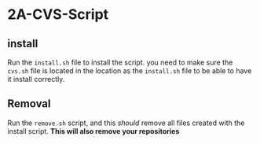 # 2A-CVS-Script

## install

Run the `install.sh` file to install the script.
you need to make sure the `cvs.sh` file is located in the location
as the `install.sh` file to be able to have it install correctly.

## Removal

Run the `remove.sh` script, and this *should* remove all files created
with the install script. **This will also remove your repositories**
